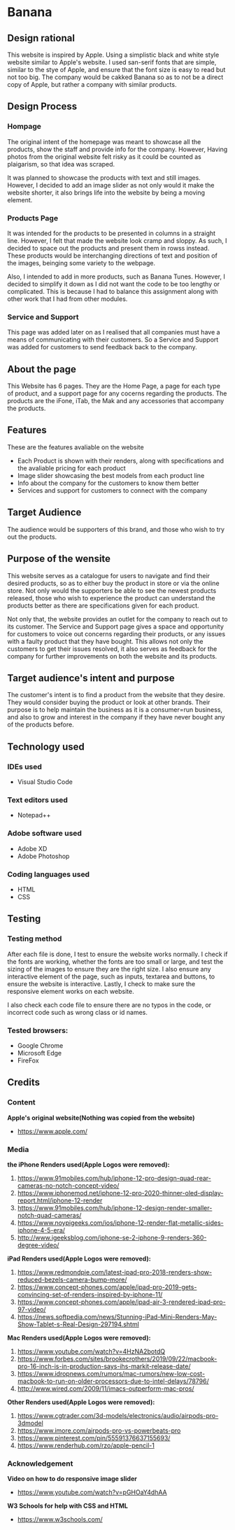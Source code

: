 # Banana
## Design rational
This website is inspired by Apple. Using a simplistic black and white style website similar to Apple's website. I used san-serif fonts that are simple, similar to the stye of Apple, and ensure that the font size is easy to read but not too big. The company would be cakked Banana so as to not be a direct copy of Apple, but rather a company with similar products.

## Design Process
### Hompage
The original intent of the homepage was meant to showcase all the products, show the staff and provide info for the company. However, Having photos from the original website felt risky as it could be counted as plaigarism, so that idea was scraped.

It was planned to showcase the products with text and still images. However, I decided to add an image slider as not only would it make the website shorter, it also brings life into the website by being a moving element.

### Products Page
It was intended for the products to be presented in columns in a straight line. However, I felt that made the website look cramp and sloppy. As such, I decided to space out the products and present them in rowss instead. These products would be interchanging directions of text and position of the images, beinging some variety to the webpage.

Also, I intended to add in more products, such as Banana Tunes. However, I decided to simplify it down as I did not want the code to be too lengthy or complicated. This is because I had to balance this assignment along with other work that I had from other modules.

### Service and Support
This page was added later on as I realised that all companies must have a means of communicating with their customers. So a Service and Support was added for customers to send feedback back to the company.

## About the page
This Website has 6 pages. They are the Home Page, a page for each type of product, and a support page for any cocerns regarding the products. The products are the iFone, iTab, the Mak and any accessories that accompany the products.

## Features
These are the features avaliable on the website
* Each Product is shown with their renders, along with specifications and the avaliable pricing for each product
* Image slider showcasing the best models from each product line
* Info about the company for the customers to know them better
* Services and support for customers to connect with the company

## Target Audience
The audience would be supporters of this brand, and those who wish to try out the products. 

## Purpose of the wensite
This website serves as a catalogue for users to navigate and find their desired products, so as to either buy the product in store or via the online store. Not only would the supporters be able to see the newest products released, those who wish to experience the product can understand the products better as there are specifications given for each product.

Not only that, the website provides an outlet for the company to reach out to its customer. The Service and Support page gives a space and opportunity for customers to voice out concerns regarding their products, or any issues with a faulty product that they have bought. This allows not only the customers to get their issues resolved, it also serves as feedback for the company for further improvements on both the website and its products.

## Target audience's intent and purpose
The customer's intent is to find a product from the website that they desire. They would consider buying the product or look at other brands. Their purpose is to help maintain the business as it is a consumer=run business, and also to grow and interest in the company if they have never bought any of the products before.

## Technology used
### IDEs used
* Visual Studio Code

### Text editors used
* Notepad++

### Adobe software used
* Adobe XD
* Adobe Photoshop

### Coding languages used
* HTML
* CSS

## Testing
### Testing method
After each file is done, I test to ensure the website works normally. I check if the fonts are working, whether the fonts are too small or large, and test the sizing of the images to ensure they are the right size. I also ensure any interactive element of the page, such as inputs, textarea and buttons, to ensure the website is interactive. Lastly, I check to make sure the responsive element works on each website.

I also check each code file to ensure there are no typos in the code, or incorrect code such as wrong class or id names.

### Tested browsers:
* Google Chrome
* Microsoft Edge
* FireFox

## Credits
### Content
**Apple's original website(Nothing was copied from the website)**
* https://www.apple.com/

### Media

**the iPhone Renders used(Apple Logos were removed):**
1. https://www.91mobiles.com/hub/iphone-12-pro-design-quad-rear-cameras-no-notch-concept-video/
1. https://www.iphonemod.net/iphone-12-pro-2020-thinner-oled-display-report.html/iphone-12-render
1. https://www.91mobiles.com/hub/iphone-12-design-render-smaller-notch-quad-cameras/
1. https://www.noypigeeks.com/ios/iphone-12-render-flat-metallic-sides-iphone-4-5-era/
1. http://www.igeeksblog.com/iphone-se-2-iphone-9-renders-360-degree-video/ 

**iPad Renders used(Apple Logos were removed):**
1. https://www.redmondpie.com/latest-ipad-pro-2018-renders-show-reduced-bezels-camera-bump-more/
1. https://www.concept-phones.com/apple/ipad-pro-2019-gets-convincing-set-of-renders-inspired-by-iphone-11/
1. https://www.concept-phones.com/apple/ipad-air-3-rendered-ipad-pro-97-video/
1. https://news.softpedia.com/news/Stunning-iPad-Mini-Renders-May-Show-Tablet-s-Real-Design-297194.shtml

**Mac Renders used(Apple Logos were removed):**
1. https://www.youtube.com/watch?v=4HzNA2botdQ
1. https://www.forbes.com/sites/brookecrothers/2019/09/22/macbook-pro-16-inch-is-in-production-says-ihs-markit-release-date/
1. https://www.idropnews.com/rumors/mac-rumors/new-low-cost-macbook-to-run-on-older-processors-due-to-intel-delays/78796/
1. http://www.wired.com/2009/11/imacs-outperform-mac-pros/

**Other Renders used(Apple Logos were removed):**
1. https://www.cgtrader.com/3d-models/electronics/audio/airpods-pro-3dmodel
1. https://www.imore.com/airpods-pro-vs-powerbeats-pro
1. https://www.pinterest.com/pin/55591376637155693/
1. https://www.renderhub.com/rzo/apple-pencil-1

### Acknowledgement
**Video on how to do responsive image slider**
* https://www.youtube.com/watch?v=pGHOaY4dhAA

**W3 Schools for help with CSS and HTML**
* https://www.w3schools.com/